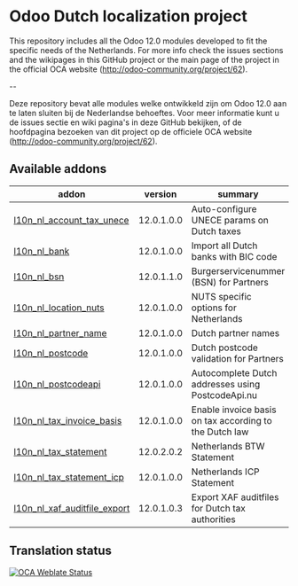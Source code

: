 

Odoo Dutch localization project
===============================

This repository includes all the Odoo 12.0 modules developed to fit the specific needs of the Netherlands.
For more info check the issues sections and the wikipages in this GitHub project or the main page of the project in the official OCA website (http://odoo-community.org/project/62).

--

Deze repository bevat alle modules welke ontwikkeld zijn om Odoo 12.0 aan te laten sluiten bij de Nederlandse behoeftes. Voor meer informatie kunt u de issues sectie en wiki pagina's in deze GitHub bekijken, of de hoofdpagina bezoeken van dit project op de officiele OCA website (http://odoo-community.org/project/62). 

<!-- prettier-ignore-start -->
[//]: # (addons)

Available addons
----------------
addon | version | summary
--- | --- | ---
[l10n_nl_account_tax_unece](l10n_nl_account_tax_unece/) | 12.0.1.0.0 | Auto-configure UNECE params on Dutch taxes
[l10n_nl_bank](l10n_nl_bank/) | 12.0.1.0.0 | Import all Dutch banks with BIC code
[l10n_nl_bsn](l10n_nl_bsn/) | 12.0.1.1.0 | Burgerservicenummer (BSN) for Partners
[l10n_nl_location_nuts](l10n_nl_location_nuts/) | 12.0.1.0.0 | NUTS specific options for Netherlands
[l10n_nl_partner_name](l10n_nl_partner_name/) | 12.0.1.0.0 | Dutch partner names
[l10n_nl_postcode](l10n_nl_postcode/) | 12.0.1.0.0 | Dutch postcode validation for Partners
[l10n_nl_postcodeapi](l10n_nl_postcodeapi/) | 12.0.1.0.0 | Autocomplete Dutch addresses using PostcodeApi.nu
[l10n_nl_tax_invoice_basis](l10n_nl_tax_invoice_basis/) | 12.0.1.0.0 | Enable invoice basis on tax according to the Dutch law
[l10n_nl_tax_statement](l10n_nl_tax_statement/) | 12.0.2.0.2 | Netherlands BTW Statement
[l10n_nl_tax_statement_icp](l10n_nl_tax_statement_icp/) | 12.0.1.0.0 | Netherlands ICP Statement
[l10n_nl_xaf_auditfile_export](l10n_nl_xaf_auditfile_export/) | 12.0.1.0.3 | Export XAF auditfiles for Dutch tax authorities

[//]: # (end addons)
<!-- prettier-ignore-end -->

Translation status
------------------

[![OCA Weblate Status](https://translation.odoo-community.org/widgets/l10n-netherlands-12-0/-/svg-badge.svg)](https://translation.odoo-community.org/projects/l10n-netherlands-12-0/)
